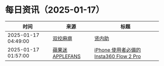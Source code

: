 ﻿# 每日资讯（2025-01-17）

|时间|来源|标题|
|---|---|---|
|2025-01-17 04:49:00|[双绞麻痹](https://numb.tech/atom.xml)|[贤内助](https://numb.tech/2025/01/17/female/)|
|2025-01-17 01:57:00|[蘋果迷 APPLEFANS](https://applefans.today/feed/)|[iPhone 使用者必備的 Insta360 Flow 2 Pro](https://applefans.today/2025-01-insta360-flow-2-pro-video-reviews/)|
